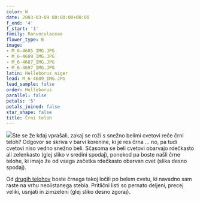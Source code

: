```yaml
---
color: W
date: 2003-03-09 00:00:00+00:00
f_end: '4'
f_start: '1'
family: Ranunculaceae
flower_type: B
image:
- M_6-4685_IMG.JPG
- M_6-4689_IMG.JPG
- M_6-4687_IMG.JPG
- M_6-4697_IMG.JPG
latin: Helleborus niger
lead: M_6-4689_IMG.JPG
lead_sample: false
order: Helleborus
parallel: false
petals: '5'
petals_joined: false
star_shape: false
title: Črni teloh
---
```

![](../../images/flowers)Ste se že kdaj vprašali, zakaj se roži s snežno belimi cvetovi reče črni teloh? Odgovor se skriva v barvi korenine, ki je res črna \... no, pa tudi cvetovi niso vedno snežno beli. Sčasoma se beli cvetovi obarvajo rdečkasto ali zelenkasto (glej sliko v sredini spodaj), ponekod pa boste našli črne telohe, ki imajo že od vsega začetka rdečkasto obarvan cvet (slika desno spodaj).

Od [drugih telohov](../genus/helleborus/) boste črnega takoj ločili po belem cvetu, ki navadno sam raste na vrhu neolistanega stebla. Pritlični listi so pernato deljeni, precej veliki, usnjati in zimzeleni (glej sliko desno zgoraj).
